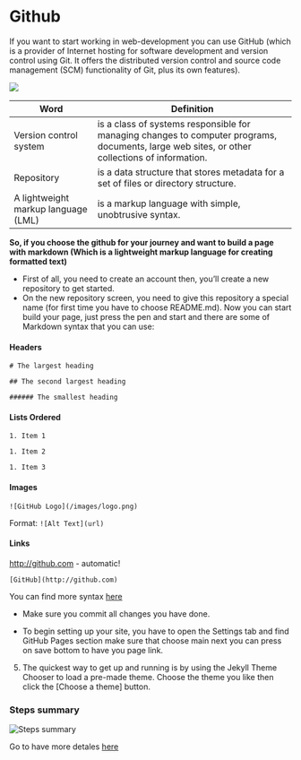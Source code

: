 # Github

If you want to start working in web-development you can use GitHub (which is a provider of Internet hosting for software development and version control using Git. It offers the distributed version control and source code management (SCM) functionality of Git, plus its own features).

![](https://miro.medium.com/max/4000/1*J8O2xd9ZqxWr2x6EP4MHmg.png)

   Word |Definition 
------------ | -------------
Version control system | is a class of systems responsible for managing changes to computer programs, documents, large web sites, or other collections of information. 
Repository | is a data structure that stores metadata for a set of files or directory structure.
A lightweight markup language (LML)|is a markup language with simple, unobtrusive syntax.



**So, if you choose the github for your journey and want to build a page with markdown (Which is a lightweight markup language for creating formatted text)**
- First of all, you need to create an account then, you’ll create a new repository to get started.
- On the new repository screen, you need to give this repository a special name (for first time you have to choose README.md).
Now you can start build your page, just press the pen and start and there are some of Markdown syntax that you can use:

#### Headers
 
`# The largest heading`

`## The second largest heading`

`###### The smallest heading`

#### Lists Ordered

`1. Item 1`

`1. Item 2`

`1. Item 3`

#### Images

`![GitHub Logo](/images/logo.png)`

Format: `![Alt Text](url)`

#### Links

http://github.com - automatic!

`[GitHub](http://github.com)`

You can find more syntax [here](https://docs.github.com/en/github/writing-on-github/basic-writing-and-formatting-syntax)

- Make sure you commit all changes you have done.

- To begin setting up your site, you have to open the Settings tab and find GitHub Pages section make sure that choose main next you can press on save bottom to have you page link.
5. The quickest way to get up and running is by using the Jekyll Theme Chooser to load a pre-made theme. 
Choose the theme you like then click the [Choose a theme] button.

### Steps summary

![Steps summary](https://www.coderomeos.org/storage/uploads/images/posts/how-to-use-github-simple-github-tutorial-for-beginners-5d75f561e98d4.png)
 
 Go to have more detales [here](https://nooromari.github.io/reading-notes/summarize)
